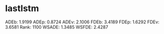 # lastlstm

ADEb: 1.9199
ADEp: 0.8724
ADEv: 2.1006
FDEb: 3.4189
FDEp: 1.6292
FDEv: 3.6581
Rank: 1100
WSADE: 1.3485
WSFDE: 2.4287